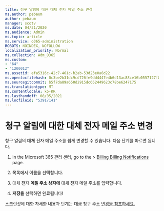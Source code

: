 ```yaml
---
title: 청구 알림에 대한 대체 전자 메일 주소 변경
ms.author: pebaum
author: pebaum
manager: scotv
ms.date: 04/21/2020
ms.audience: Admin
ms.topic: article
ms.service: o365-administration
ROBOTS: NOINDEX, NOFOLLOW
localization_priority: Normal
ms.collection: Adm_O365
ms.custom:
- "64"
- "1200012"
ms.assetid: efa5316c-42c7-461c-b2ab-53d23e0a6d22
ms.openlocfilehash: 0c3be2b31dc9cd726fe9dd4447e4b6d13ac88ce16b0557127f804a86fee3fb10
ms.sourcegitcommit: b5f7da89a650d2915dc652449623c78be6247175
ms.translationtype: MT
ms.contentlocale: ko-KR
ms.lasthandoff: 08/05/2021
ms.locfileid: "53917141"
---
```

# <a name="change-the-alternate-email-address-for-billing-notification"></a>청구 알림에 대한 대체 전자 메일 주소 변경

청구 알림의 대체 전자 메일 주소를 쉽게 변경할 수 있습니다. 다음 단계를 따르면 됩니다.
  
1. In the Microsoft 365 관리 센터, go  to the \> [Billing Billing Notifications](https://go.microsoft.com/fwlink/p/?linkid=853212) page.  

2. 목록에서 이름을 선택합니다.

3. 대체 전자 **메일 주소 상자에** 대체 전자 메일 주소를 입력합니다.

4. **저장을** 선택하면 완료됩니다!

스크린샷에 대한 자세한 내용과 단계는 대금 청구 주소 [변경을 참조하세요.](https://docs.microsoft.com/microsoft-365/commerce/billing-and-payments/change-your-billing-addresses)
  